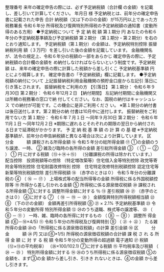 整理番号
来年の確定申告の際には、必ず予定納税額（合計欄
の金額）を記載し、差し引いて計算してください。
年月日
様
予定納税とは、前年分の確定申告書に記載された申告
合計
納税額（又は下の㉓の金額）が15万円以上であった方
税務署長
令和６年分 所得税及び復興特別所得税の予定納税額の通知書（変動所得のある方用）
●予定納税について
予
定
納
税
額
第１期分
円
あなたの令和６年分の予定納税基準額及び予定納税額
第２期分
（第１期分・第２期分）を右のとおり通知します。
予定納税額（第１期分）の金額は、予定納税特別控除
振替納税利用
額（３万円）を差し引いた後の金額を記載しています。
金融機関名
が、法令の規定上、令和６年分の税額の一部をあらかじ
確定申告の際に、予定納税額の合計欄の金額を
め納付しなければならないという制度です。予定納税額
は、来年の確定申告の際に計算した税額から差し引くこ
予定納税基準額
円
とにより精算します。
確定申告書の「予定納税額」欄に記載します。
●予定納税額の納付について
上記振替納税利用金融機関の預貯金口座から左記引
落日に引き落とされます。
振替納税をご利用の方
【引落日】
第１期分：
令和６年９月30日
第２期分：
令和６年12月２日
【納付期間】
左記納付期間に金融機関又は所轄の税務署の窓口で納
付してください。なお、国税の納付はキャッシュレス
での納付が可能です。この機会に是非ご利用くださ
い。
※第１期分の納付書は後日送付します。第２期分の納
付書は10月中に送付します。
振替納税をご利用でない方
第１期分：
令和６年７月１日
～同年９月30日
第２期分：
令和６年11月１日
～同年12月２日
※期限に遅れるとそれぞれの期限の翌日から納付される日まで延滞税がかかります。
予 定 納 税 基 準 額 の 計 算 の 基 礎
※予定納税基準額が、前年分の申告納税額と異なる場合は次により計算しています。
区　　　分金　　　額
課税される所得金額
⑯
令和５年分の総所得金額
⑰
①の金額のうち譲渡、一時、
②
雑及び臨時の各所得の金額
差引総所得金額
③
（ ① － ② ）
①
円
に対する税額（⑬＋⑭＋⑮）
（分離課税の所得は除かれています。）
配当控除　投資税額等の控除
（特定増改築等）住宅借入金等特別控除
政党等寄附金等特別控除 住宅耐震改修特別
控除　住宅特定改修特別税額控除
認定住宅等新築等特別税額控除
差引所得税額
⑱
（赤字のときは０）
令和５年分の分離課税の
④
（ ⑯ － ⑰ ）
上場株式等の配当所得等の金額
所得税に係る外国税額控除等
⑲
所得から差し引かれる金額
⑤
所得税に係る源泉徴収税額
⑳
課税される所得金額
③に対する
調整所得金額に対する
％
⑬
差引税額
㉖
㉑
（赤字のときは０）
④に対する
⑦
（ ⑱ － ⑲ － ⑳ ）
金額復興特別所得税額相当額
㉒
⑥
（下の㉗の金額）
金額再差引所得税額
⑧
 ㉑ × 2.1%
予定納税基準額
㉓
令和５年分の変動所得
特別所得金額
⑫
㉔のうち退職、株式等の譲渡等、
㉕
（ ⑥ － ⑪ ）
一時、雑、臨時の各所得に対するもの
（ ⑧ － ⑨ ）
調整所
得金額
 (⑥－⑩×4/5)
⑪
令和５年分の所得税及び復興特別
⑨
（ ㉑ ＋ ㉒ ）
たる雑所得の金額
⑳の「所得税に係る源泉徴収税額」の計算
差引金額
⑩
区　　　分金　　　額
㉔
円
 又は(⑥×1/5)
所得税の源泉徴収税額の合計額
課
税
さ
れ
る
所
得
金
額
に
対
す
る
税
額
令和５年分の変動所得の超過額
電子通知
㉗
税額（⑫×⑬の平均税率）
（㉖×100/102.1)
⑦に対する税額
⑮
平均税率及び税額
（ ㉔ － ㉕ ）
特別所得金額に対する
⑭
㉖のうち所得税に係る源泉徴収税額
⑤の金額を、まず③の金
額から差し引き、引きき
れないときは、④の金額
から差し引きます。